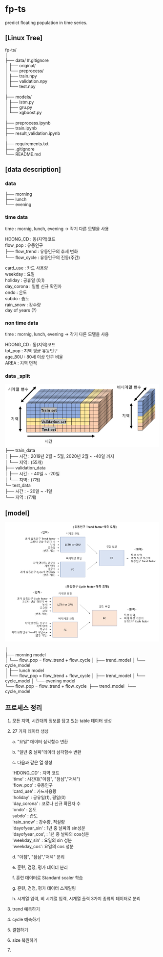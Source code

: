 # fp-ts
predict floating population in time series.

## [Linux Tree]

fp-ts/  
│  
├── data/  #.gitignore  
│   ├── original/  
│   └── preprocess/  
│         ├── train.npy  
│         ├── validation.npy  
│         └── test.npy  
│   
├── models/  
│   ├── lstm.py  
│   ├── gru.py  
│   └── xgboost.py  
│  
├── preprocess.ipynb  
├── train.ipynb  
├── result_validation.ipynb  
│  
├── requirements.txt  
├── .gitignore  
└── README.md 

  

## [data description]

### data

├── morning  
├── lunch  
└── evening  

### time data
time : mornig, lunch, evening -> 각기 다른 모델을 사용    

HDONG_CD : 동(지역)코드  
flow_pop : 유동인구    
​	├── flow_trend : 유동인구의 추세 변화  
​	└── flow_cycle : 유동인구의 진동(주간)  

card_use : 카드 사용량  
weekday : 요일  
holiday : 공휴일 (0,1)  
day_corona : 일별 신규  확진자  
ondo : 온도  
subdo : 습도  
rain_snow : 강수량  
day of years (?)   

### non time data

time :  mornig, lunch, evening -> 각기 다른 모델을 사용    

HDONG_CD : 동(지역)코드  
tot_pop : 지역 평균 유동인구  
age_80U : 80세 이상 인구 비율  
AREA : 지역 면적     



### data _split

![](https://github.com/deagwon97/image_src/blob/master/img/time_notime_data_split.png?raw=true)
├── train_data  
│ 	├── 시간 : 2019년 2월 ~ 5월, 2020년 2월 ~ -40일 까지  
│	└── 지역 : (55개)    
├── validation_data  
│ 	├── 시간 : - 40일 ~ -20일  
│ 	└── 지역 : (7개)  
└─ test_data  
		├── 시간 : - 20일 ~ -1일  
		└── 지역 : (7개)  

## [model]

![](https://github.com/deagwon97/image_src/blob/master/img/time_series_model.png?raw=true)

│  
├── morning model  
│ 	└──  flow_pop  = flow_trend + flow_cycle
│     	    ├── trend_model
│              └──  cycle_model  
│
├── lunch model    
│ 	└──  flow_pop  = flow_trend + flow_cycle
│      	     ├── trend_model
│      	     └──  cycle_model
│
└── evening model     
  	└──  flow_pop  = flow_trend + flow_cycle
​          	     ├── trend_model
​        	     └──  cycle_model

## 프로세스 정리

1. 모든 지역, 시간대의 정보를 담고 있는 table 데이터 생성

2. 27 가지 데이터 생성

    a. "요일" 데이터 삼각함수 변환

    b. "일년 중 날짜"데이터 삼각함수 변환

    c.  다음과 같은 열 생성

    

    'HDONG_CD' : 지역 코드  
    'time' : 시간대("아침", "점심","저녁")    
    'flow_pop' : 유동인구  
    'card_use' : 카드사용량  
    'holiday' : 공유일(1), 평일(0)  
    'day_corona' : 코로나 신규 확진자 수  
    'ondo' : 온도  
    subdo' : 습도  
    'rain_snow' : 강수량, 적설량    
    'dayofyear_sin' :  1년 중 날짜의 sin성분      
    'dayofyear_cos', : 1년 중 날짜의 cos성분    
    'weekday_sin' : 요일의 sin 성분  
    'weekday_cos': 요일의 cos 성분

    

    d.  "아침", "점심","저녁" 분리

    e. 훈련, 검정, 평가 데이터 분리

    f. 훈련 데이터로 Standard scaler 학습

    g. 훈련, 검정, 평가 데이터 스케일링

    h. 시계열 입력, 비 시계열 입력, 시계열 출력 3가지 종류의 데이터로 분리

    

3. trend 예측하기

4. cycle 예측하기

5.  결합하기

6. size 복원하기

7. 

